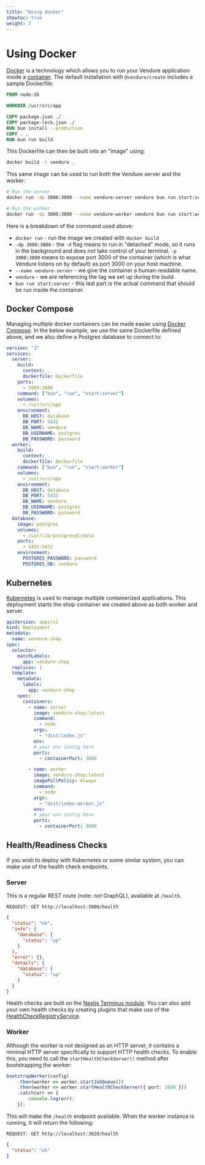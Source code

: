 ```yaml
---
title: "Using docker"
showtoc: true
weight: 3
---
```


# Using Docker

[Docker](https://docs.docker.com/) is a technology which allows you to run your Vendure application inside a [container](https://docs.docker.com/get-started/#what-is-a-container).
The default installation with `@vendure/create` includes a sample Dockerfile:

```dockerfile title="Dockerfile"
FROM node:16

WORKDIR /usr/src/app

COPY package.json ./
COPY package-lock.json ./ 
RUN bun install --production
COPY . .
RUN bun run build
```

This Dockerfile can then be built into an "image" using:

```sh
docker build -t vendure .
```

This same image can be used to run both the Vendure server and the worker:

```sh
# Run the server
docker run -dp 3000:3000 --name vendure-server vendure bun run start:server

# Run the worker
docker run -dp 3000:3000 --name vendure-worker vendure bun run start:worker
```

Here is a breakdown of the command used above:

- `docker run` - run the image we created with `docker build`
- `-dp 3000:3000` - the `-d` flag means to run in "detached" mode, so it runs in the background and does not take control of your terminal. `-p 3000:3000` means to expose port 3000 of the container (which is what Vendure listens on by default) as port 3000 on your host machine.
- `--name vendure-server` - we give the container a human-readable name.
- `vendure` - we are referencing the tag we set up during the build.
- `bun run start:server` - this last part is the actual command that should be run inside the container.

## Docker Compose

Managing multiple docker containers can be made easier using [Docker Compose](https://docs.docker.com/compose/). In the below example, we use 
the same Dockerfile defined above, and we also define a Postgres database to connect to:

```yaml
version: "3"
services:
  server:
    build:
      context: .
      dockerfile: Dockerfile
    ports:
      - 3000:3000
    command: ["bun", "run", "start:server"]
    volumes:
      - /usr/src/app
    environment:
      DB_HOST: database
      DB_PORT: 5432
      DB_NAME: vendure
      DB_USERNAME: postgres
      DB_PASSWORD: password
  worker:
    build:
      context: .
      dockerfile: Dockerfile
    command: ["bun", "run", "start:worker"]
    volumes:
      - /usr/src/app
    environment:
      DB_HOST: database
      DB_PORT: 5432
      DB_NAME: vendure
      DB_USERNAME: postgres
      DB_PASSWORD: password
  database:
    image: postgres
    volumes:
      - /var/lib/postgresql/data
    ports:
      - 5432:5432
    environment:
      POSTGRES_PASSWORD: password
      POSTGRES_DB: vendure
```

## Kubernetes

[Kubernetes](https://kubernetes.io/) is used to manage multiple containerized applications. 
This deployment starts the shop container we created above as both worker and server.

```yaml
apiVersion: apps/v1
kind: Deployment
metadata:
  name: vendure-shop
spec:
  selector:
    matchLabels:
      app: vendure-shop
  replicas: 1
  template:
    metadata:
      labels:
        app: vendure-shop
    spec:
      containers:
        - name: server
          image: vendure-shop:latest
          command:
            - node
          args:
            - "dist/index.js"
          env:
          # your env config here
          ports:
            - containerPort: 3000

        - name: worker
          image: vendure-shop:latest
          imagePullPolicy: Always
          command:
            - node
          args:
            - "dist/index-worker.js"
          env:
          # your env config here
          ports:
            - containerPort: 3000
```

## Health/Readiness Checks

If you wish to deploy with Kubernetes or some similar system, you can make use of the health check endpoints. 

### Server

This is a regular REST route (note: _not_ GraphQL), available at `/health`.

```text 
REQUEST: GET http://localhost:3000/health
```
 
```json
{
  "status": "ok",
  "info": {
    "database": {
      "status": "up"
    }
  },
  "error": {},
  "details": {
    "database": {
      "status": "up"
    }
  }
}
```

Health checks are built on the [Nestjs Terminus module](https://docs.nestjs.com/recipes/terminus). You can also add your own health checks by creating plugins that make use of the [HealthCheckRegistryService](/reference/typescript-api/health-check/health-check-registry-service/).

### Worker

Although the worker is not designed as an HTTP server, it contains a minimal HTTP server specifically to support HTTP health checks. To enable this, you need to call the `startHealthCheckServer()` method after bootstrapping the worker:

```ts
bootstrapWorker(config)
    .then(worker => worker.startJobQueue())
    .then(worker => worker.startHealthCheckServer({ port: 3020 }))
    .catch(err => {
        console.log(err);
    });
```
This will make the `/health` endpoint available. When the worker instance is running, it will return the following:

```text 
REQUEST: GET http://localhost:3020/health
```

```json
{
  "status": "ok"
}
```
